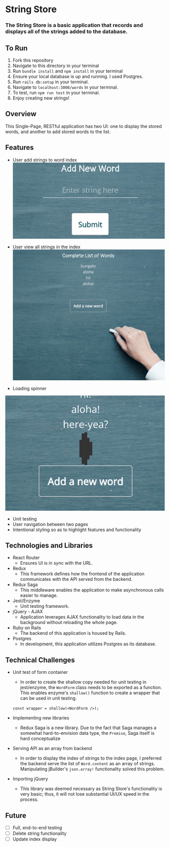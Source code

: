 # String Store

### The String Store is a basic application that records and displays all of the strings added to the database.

## To Run

1. Fork this repository
2. Navigate to this directory in your terminal
3. Run `bundle install` and `npm install` in your terminal
4. Ensure your local database is up and running. I used Postgres.
5. Run `rails db:setup` in your terminal.
6. Navigate to `localhost:3000/words` in your terminal.
7. To test, run `npm run test` in your terminal.
8. Enjoy creating new strings!

## Overview

This Single-Page, RESTful application has two UI: one to display the stored words, and another to add stored words to the list.

## Features

* User add strings to word index
![search](app/assets/images/form.png)


* User view all strings in the index
![search](app/assets/images/index.png)


* Loading spinner

![search](app/assets/images/spinner.png)


* Unit testing
* User navigation between two pages
* Intentional styling so as to highlight features and functionality

## Technologies and Libraries

* React Router
    * Ensures UI is in sync with the URL.
* Redux
    * This framework defines how the frontend of the application communicates with the API served from the backend.
* Redux Saga
    * This middleware enables the application to make asynchronous calls easier to manage.
* Jest/Enzyme
    * Unit testing framework.
* jQuery - AJAX
    * Application leverages AJAX functionality to load data in the background without reloading the whole page.
* Ruby on Rails
    * The backend of this application is housed by Rails.
* Postgres
    * In development, this application utilizes Postgres as its database.

## Technical Challenges

* Unit test of form container
    * In order to create the shallow copy needed for unit testing in jest/enzyme, the `WordForm` class needs to be exported as a function. This enables enzyme's `shallow()` function to create a wrapper that can be used in unit testing.

    `const wrapper = shallow(<WordForm />);`


* Implementing new libraries
    * Redux Saga is a new library. Due to the fact that Saga manages a somewhat hard-to-envision data type, the `Promise`, Saga itself is hard conceptualize


* Serving API as an array from backend
    * In order to display the index of strings to the index page, I preferred the backend serve the list of `Word.content` as an array of strings. Manipulating jBuilder's `json.array!` functionality solved this
    problem.


* Importing jQuery
    * This library was deemed necessary as String Store's functionality is very basic; thus, it will not lose substantial UI/UX speed in the process.

## Future

- [ ] Full, end-to-end testing
- [ ] Delete string functionality
- [ ] Update index display
